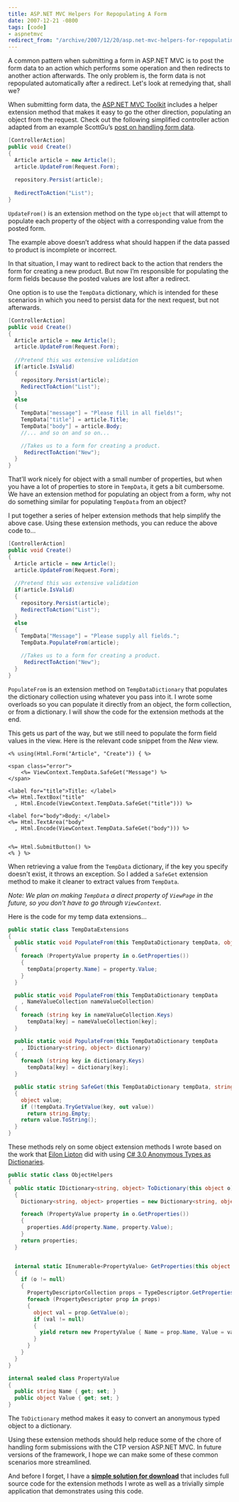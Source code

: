 ```yaml
---
title: ASP.NET MVC Helpers For Repopulating A Form
date: 2007-12-21 -0800
tags: [code]
- aspnetmvc
redirect_from: "/archive/2007/12/20/asp.net-mvc-helpers-for-repopulating-a-form.aspx/"
---
```


A common pattern when submitting a form in ASP.NET MVC is to post the
form data to an action which performs some operation and then redirects
to another action afterwards. The only problem is, the form data is not
repopulated automatically after a redirect. Let's look at remedying
that, shall we?

When submitting form data, the [ASP.NET MVC
Toolkit](http://www.asp.net/downloads/3.5-extensions/MVCToolkit.zip "MVC Toolkit")
includes a helper extension method that makes it easy to go the other
direction, populating an object from the request. Check out the
following simplified controller action adapted from an example ScottGu’s
[post on handling form
data](http://weblogs.asp.net/scottgu/archive/2007/12/09/asp-net-mvc-framework-part-4-handling-form-edit-and-post-scenarios.aspx "Handling Form Data").

```csharp
[ControllerAction]
public void Create()
{
  Article article = new Article();
  article.UpdateFrom(Request.Form);
  
  repository.Persist(article);
 
  RedirectToAction("List");
}
```

`UpdateFrom()` is an extension method on the type `object` that will
attempt to populate each property of the object with a corresponding
value from the posted form.

The example above doesn’t address what should happen if the data passed
to product is incomplete or incorrect.

In that situation, I may want to redirect back to the action that
renders the form for creating a new product. But now I’m responsible for
populating the form fields because the posted values are lost after a
redirect.

One option is to use the `TempData` dictionary, which is intended for
these scenarios in which you need to persist data for the next request,
but not afterwards.

```csharp
[ControllerAction]
public void Create()
{
  Article article = new Article();
  article.UpdateFrom(Request.Form);
  
  //Pretend this was extensive validation
  if(article.IsValid)
  {
    repository.Persist(article);
    RedirectToAction("List");
  }
  else
  {
    TempData["message"] = "Please fill in all fields!";
    TempData["title"] = article.Title;
    TempData["body"] = article.Body;
    //... and so on and so on...

    //Takes us to a form for creating a product.
     RedirectToAction("New");
  }
}
```

That’ll work nicely for object with a small number of properties, but
when you have a lot of properties to store in `TempData`, it gets a bit
cumbersome. We have an extension method for populating an object from a
form, why not do something similar for populating `TempData` from an
object?

I put together a series of helper extension methods that help simplify
the above case. Using these extension methods, you can reduce the above
code to...

```csharp
[ControllerAction]
public void Create()
{
  Article article = new Article();
  article.UpdateFrom(Request.Form);
  
  //Pretend this was extensive validation
  if(article.IsValid)
  {
    repository.Persist(article);
    RedirectToAction("List");
  }
  else
  {
    TempData["Message"] = "Please supply all fields.";
    TempData.PopulateFrom(article);

    //Takes us to a form for creating a product.
     RedirectToAction("New");
  }
}
```

`PopulateFrom` is an extension method on `TempDataDictionary` that
populates the dictionary collection using whatever you pass into it. I
wrote some overloads so you can populate it directly from an object, the
form collection, or from a dictionary. I will show the code for the
extension methods at the end.

This gets us part of the way, but we still need to populate the form
field values in the view. Here is the relevant code snippet from the
*New* view.

```aspx-cs
<% using(Html.Form("Article", "Create")) { %>
    
<span class="error">
    <%= ViewContext.TempData.SafeGet("Message") %>
</span>

<label for="title">Title: </label> 
<%= Html.TextBox("title"
  , Html.Encode(ViewContext.TempData.SafeGet("title"))) %>

<label for="body">Body: </label>
<%= Html.TextArea("body"
  , Html.Encode(ViewContext.TempData.SafeGet("body"))) %>


<%= Html.SubmitButton() %>
<% } %>
```

When retrieving a value from the `TempData` dictionary, if the key you
specify doesn't exist, it throws an exception. So I added a `SafeGet`
extension method to make it cleaner to extract values from `TempData`.

*Note: We plan on making `TempData` a direct property of `ViewPage` in
the future, so you don't have to go through `ViewContext`.*

Here is the code for my temp data extensions...

```csharp
public static class TempDataExtensions
{
  public static void PopulateFrom(this TempDataDictionary tempData, object o)
  {
    foreach (PropertyValue property in o.GetProperties())
    {
      tempData[property.Name] = property.Value;
    }
  }

  public static void PopulateFrom(this TempDataDictionary tempData
    , NameValueCollection nameValueCollection)
  {
    foreach (string key in nameValueCollection.Keys)
      tempData[key] = nameValueCollection[key];
  }

  public static void PopulateFrom(this TempDataDictionary tempData
    , IDictionary<string, object> dictionary)
  {
    foreach (string key in dictionary.Keys)
      tempData[key] = dictionary[key];
  }

  public static string SafeGet(this TempDataDictionary tempData, string key)
  { 
    object value;
    if (!tempData.TryGetValue(key, out value))
      return string.Empty;
    return value.ToString();
  }
}
```

These methods rely on some object extension methods I wrote based on the
work that [Eilon
Lipton](http://weblogs.asp.net/leftslipper/ "Eilon Lipton Lead Dev for ASP.NET MVC")
did with using [C# 3.0 Anonymous Types as
Dictionaries](http://weblogs.asp.net/leftslipper/archive/2007/09/24/using-c-3-0-anonymous-types-as-dictionaries.aspx "Anonymous Types To Dictionaries").

```csharp
public static class ObjectHelpers
{
  public static IDictionary<string, object> ToDictionary(this object o)
  {
    Dictionary<string, object> properties = new Dictionary<string, object>();

    foreach (PropertyValue property in o.GetProperties())
    {
      properties.Add(property.Name, property.Value);
    }
    return properties;
  }


  internal static IEnumerable<PropertyValue> GetProperties(this object o)
  {
    if (o != null)
    {
      PropertyDescriptorCollection props = TypeDescriptor.GetProperties(o);
      foreach (PropertyDescriptor prop in props)
      {
        object val = prop.GetValue(o);
        if (val != null)
        {
          yield return new PropertyValue { Name = prop.Name, Value = val };
        }
      }
    }
  }
}

internal sealed class PropertyValue
{
  public string Name { get; set; }
  public object Value { get; set; }
}
```

The `ToDictionary` method makes it easy to convert an anonymous typed
object to a dictionary.

Using these extension methods should help reduce some of the chore of
handling form submissions with the CTP version ASP.NET MVC. In future
versions of the framework, I hope we can make some of these common
scenarios more streamlined.

And before I forget, I have a **[simple solution for
download](https://haacked.com/code/TempDataDemo.zip "TempData Demo Solution")**
that includes full source code for the extension methods I wrote as well
as a trivially simple application that demonstrates using this code.

